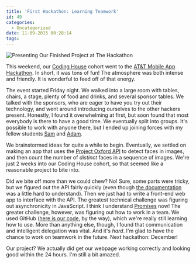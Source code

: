 ```yaml
---
title: 'First Hackathon: Learning Teamwork'
id: 49
categories:
  - Uncategorized
date: 11-09-2015 00:28:14
tags:
---
```


![](https://babelthuap.files.wordpress.com/2015/11/img_20151107_182201.jpg "Presenting Our Finished Project at The Hackathon")

This weekend, our [Coding House](https://codinghouse.co) cohort went to the [AT&amp;T Mobile App Hackathon](https://twitter.com/hashtag/atthack?src=hash). In short, it was tons of fun! The atmosphere was both intense and friendly. It is wonderful to feed off of that energy.

The event started Friday night. We walked into a large room with tables, chairs, a stage, plenty of food and drinks, and several sponsor tables. We talked with the sponsors, who are eager to have you try out their technology, and went around introducing ourselves to the other hackers present. Honestly, I found it overwhelming at first, but soon found that most everybody is there to have a good time. We eventually split into groups. It's possible to work with anyone there, but I ended up joining forces with my fellow students [Sam](https://twitter.com/SamuelRobertso6) and [Adam](https://twitter.com/anothertruant).

We brainstormed ideas for quite a while to begin. Eventually, we settled on making an app that uses the [Project Oxford API](https://dev.projectoxford.ai/) to detect faces in images, and then count the number of _distinct_ faces in a sequence of images. We're just 2 weeks into our Coding House cohort, so that seemed like a reasonable project to bite into.

Did we bite off more than we could chew? No! Sure, some parts were tricky, but we figured out the API fairly quickly (even though [the documentation](https://dev.projectoxford.ai/docs/services/54d85c1d5eefd00dc474a0ef/operations/54f0375749c3f70a50e79b82) was a little hard to understand). Then we just had to write a front-end web app to interface with the API. The greatest technical challenge was figuring out asynchronicity in JavaScript. I think I understand [Promises](http://www.htmlgoodies.com/beyond/javascript/making-promises-with-jquery-deferred.html) now! The greater challenge, however, was figuring out how to work in a team. We used GitHub ([here is our code](https://github.com/babelthuap/facecounter), by the way), which we're really still learning how to use. More than anything else, though, I found that communication and intelligent delegation was vital. And it's _hard_. I'm glad to have the chance to work on teamwork in the future. Next hackathon: December!

Our project? We actually did get our webpage working correctly and looking good within the 24 hours. I'm still a bit amazed.